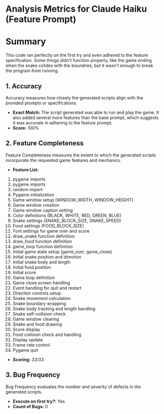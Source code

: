 # Analysis Metrics for Claude Haiku (Feature Prompt)

# Summary
This code ran perfectly on the first try and even adhered to the feature specification. Some things didn't function properly, like the game ending when the snake colides with the boundries, but it wasn't enough to break the program from running.

## 1. Accuracy

Accuracy measures how closely the generated scripts align with the provided prompts or specifications.

- **Exact Match:** The script generated was able to run and play the game. It also added several more features than the base prompt, which suggests it was accurate in adhering to the feature prompt.
- **Score:** 100%

## 2. Feature Completeness

Feature Completeness measures the extent to which the generated scripts incorporate the requested game features and mechanics.

- **Feature List:** 
1. pygame imports
1. pygame imports
2. random import
3. Pygame initialization
4. Game window setup (WINDOW_WIDTH, WINDOW_HEIGHT)
5. Game window creation
6. Game window caption setting
7. Color definitions (BLACK, WHITE, RED, GREEN, BLUE)
8. Snake settings (SNAKE_BLOCK_SIZE, SNAKE_SPEED)
9. Food settings (FOOD_BLOCK_SIZE)
10. Font settings for game over and score
11. draw_snake function definition
12. draw_food function definition
13. game_loop function definition
14. Initial game state setup (game_over, game_close)
15. Initial snake position and direction
16. Initial snake body and length
17. Initial food position
18. Initial score
19. Game loop definition
20. Game close screen handling
21. Event handling for quit and restart
22. Direction controls setup
23. Snake movement calculation
24. Snake boundary wrapping
25. Snake body tracking and length handling
26. Snake self-collision check
27. Game window clearing
28. Snake and food drawing
29. Score display
30. Food collision check and handling
31. Display update
32. Frame rate control
33. Pygame quit

- **Scoring:** 33/33

## 3. Bug Frequency

Bug Frequency evaluates the number and severity of defects in the generated scripts.

- **Execute on first try?:** Yes
- **Count of Bugs:** 0




